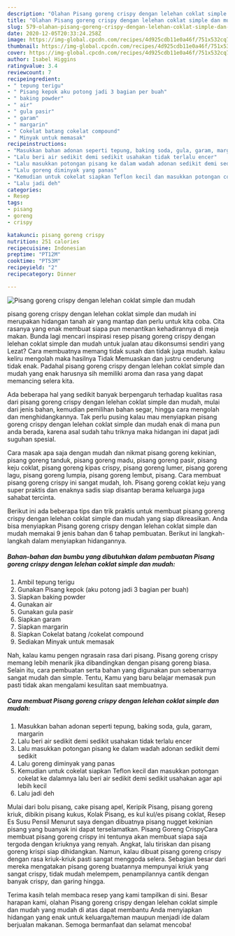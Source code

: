 ```yaml
---
description: "Olahan Pisang goreng crispy dengan lelehan coklat simple dan mudah | Cara Bikin Pisang goreng crispy dengan lelehan coklat simple dan mudah Yang Enak dan Simpel"
title: "Olahan Pisang goreng crispy dengan lelehan coklat simple dan mudah | Cara Bikin Pisang goreng crispy dengan lelehan coklat simple dan mudah Yang Enak dan Simpel"
slug: 579-olahan-pisang-goreng-crispy-dengan-lelehan-coklat-simple-dan-mudah-cara-bikin-pisang-goreng-crispy-dengan-lelehan-coklat-simple-dan-mudah-yang-enak-dan-simpel
date: 2020-12-05T20:33:24.258Z
image: https://img-global.cpcdn.com/recipes/4d925cdb11e0a46f/751x532cq70/pisang-goreng-crispy-dengan-lelehan-coklat-simple-dan-mudah-foto-resep-utama.jpg
thumbnail: https://img-global.cpcdn.com/recipes/4d925cdb11e0a46f/751x532cq70/pisang-goreng-crispy-dengan-lelehan-coklat-simple-dan-mudah-foto-resep-utama.jpg
cover: https://img-global.cpcdn.com/recipes/4d925cdb11e0a46f/751x532cq70/pisang-goreng-crispy-dengan-lelehan-coklat-simple-dan-mudah-foto-resep-utama.jpg
author: Isabel Higgins
ratingvalue: 3.4
reviewcount: 7
recipeingredient:
- " tepung terigu"
- " Pisang kepok aku potong jadi 3 bagian per buah"
- " baking powder"
- " air"
- " gula pasir"
- " garam"
- " margarin"
- " Cokelat batang cokelat compound"
- " Minyak untuk memasak"
recipeinstructions:
- "Masukkan bahan adonan seperti tepung, baking soda, gula, garam, margarin"
- "Lalu beri air sedikit demi sedikit usahakan tidak terlalu encer"
- "Lalu masukkan potongan pisang ke dalam wadah adonan sedikit demi sedikit"
- "Lalu goreng diminyak yang panas"
- "Kemudian untuk cokelat siapkan Teflon kecil dan masukkan potongan cokelat ke dalamnya lalu beri air sedikit demi sedikit usahakan agar api lebih kecil"
- "Lalu jadi deh"
categories:
- Resep
tags:
- pisang
- goreng
- crispy

katakunci: pisang goreng crispy 
nutrition: 251 calories
recipecuisine: Indonesian
preptime: "PT12M"
cooktime: "PT53M"
recipeyield: "2"
recipecategory: Dinner

---
```



![Pisang goreng crispy dengan lelehan coklat simple dan mudah](https://img-global.cpcdn.com/recipes/4d925cdb11e0a46f/751x532cq70/pisang-goreng-crispy-dengan-lelehan-coklat-simple-dan-mudah-foto-resep-utama.jpg)


pisang goreng crispy dengan lelehan coklat simple dan mudah ini merupakan hidangan tanah air yang mantap dan perlu untuk kita coba. Cita rasanya yang enak membuat siapa pun menantikan kehadirannya di meja makan.
Bunda lagi mencari inspirasi resep pisang goreng crispy dengan lelehan coklat simple dan mudah untuk jualan atau dikonsumsi sendiri yang Lezat? Cara membuatnya memang tidak susah dan tidak juga mudah. kalau keliru mengolah maka hasilnya Tidak Memuaskan dan justru cenderung tidak enak. Padahal pisang goreng crispy dengan lelehan coklat simple dan mudah yang enak harusnya sih memiliki aroma dan rasa yang dapat memancing selera kita.

Ada beberapa hal yang sedikit banyak berpengaruh terhadap kualitas rasa dari pisang goreng crispy dengan lelehan coklat simple dan mudah, mulai dari jenis bahan, kemudian pemilihan bahan segar, hingga cara mengolah dan menghidangkannya. Tak perlu pusing kalau mau menyiapkan pisang goreng crispy dengan lelehan coklat simple dan mudah enak di mana pun anda berada, karena asal sudah tahu triknya maka hidangan ini dapat jadi suguhan spesial.

Cara masak apa saja dengan mudah dan nikmat pisang goreng kekinian, pisang goreng tanduk, pisang goreng madu, pisang goreng pasir, pisang keju coklat, pisang goreng kipas crispy, pisang goreng lumer, pisang goreng lagu, pisang goreng lumpia, pisang goreng lembut, pisang. Cara membuat pisang goreng crispy ini sangat mudah, loh. Pisang goreng coklat keju yang super praktis dan enaknya sadis siap disantap berama keluarga juga sahabat tercinta.


Berikut ini ada beberapa tips dan trik praktis untuk membuat pisang goreng crispy dengan lelehan coklat simple dan mudah yang siap dikreasikan. Anda bisa menyiapkan Pisang goreng crispy dengan lelehan coklat simple dan mudah memakai 9 jenis bahan dan 6 tahap pembuatan. Berikut ini langkah-langkah dalam menyiapkan hidangannya.

<!--inarticleads1-->

##### Bahan-bahan dan bumbu yang dibutuhkan dalam pembuatan Pisang goreng crispy dengan lelehan coklat simple dan mudah:

1. Ambil  tepung terigu
1. Gunakan  Pisang kepok (aku potong jadi 3 bagian per buah)
1. Siapkan  baking powder
1. Gunakan  air
1. Gunakan  gula pasir
1. Siapkan  garam
1. Siapkan  margarin
1. Siapkan  Cokelat batang /cokelat compound
1. Sediakan  Minyak untuk memasak


Nah, kalau kamu pengen ngrasain rasa dari pisang. Pisang goreng crispy memang lebih menarik jika dibandingkan dengan pisang goreng biasa. Selain itu, cara pembuatan serta bahan yang digunakan pun sebenarnya sangat mudah dan simple. Tentu, Kamu yang baru belajar memasak pun pasti tidak akan mengalami kesulitan saat membuatnya. 

<!--inarticleads2-->

##### Cara membuat Pisang goreng crispy dengan lelehan coklat simple dan mudah:

1. Masukkan bahan adonan seperti tepung, baking soda, gula, garam, margarin
1. Lalu beri air sedikit demi sedikit usahakan tidak terlalu encer
1. Lalu masukkan potongan pisang ke dalam wadah adonan sedikit demi sedikit
1. Lalu goreng diminyak yang panas
1. Kemudian untuk cokelat siapkan Teflon kecil dan masukkan potongan cokelat ke dalamnya lalu beri air sedikit demi sedikit usahakan agar api lebih kecil
1. Lalu jadi deh


Mulai dari bolu pisang, cake pisang apel, Keripik Pisang, pisang goreng kriuk, dibikin pisang kukus, Kolak Pisang, es kul kul/es pisang coklat, Resep Es Susu Pensil Menurut saya dengan dibuatnya pisang nugget kekinian pisang yang buanyak ini dapat terselamatkan. Pisang Goreng CrispyCara membuat pisang goreng crispy ini tentunya akan membuat siapa saja tergoda dengan kriuknya yang renyah. Angkat, lalu tiriskan dan pisang goreng krispi siap dihidangkan. Namun, kalau dibuat pisang goreng crispy dengan rasa kriuk-kriuk pasti sangat menggoda selera. Sebagian besar dari mereka mengatakan pisang goreng buatannya mempunyai kriuk yang sangat crispy, tidak mudah melempem, penampilannya cantik dengan banyak crispy, dan garing hingga. 

Terima kasih telah membaca resep yang kami tampilkan di sini. Besar harapan kami, olahan Pisang goreng crispy dengan lelehan coklat simple dan mudah yang mudah di atas dapat membantu Anda menyiapkan hidangan yang enak untuk keluarga/teman maupun menjadi ide dalam berjualan makanan. Semoga bermanfaat dan selamat mencoba!
